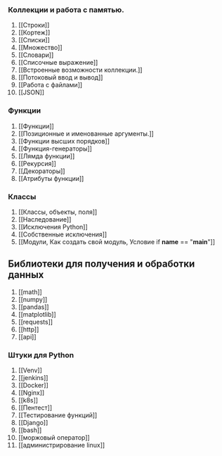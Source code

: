 ### Коллекции и работа с памятью.
1. [[Строки]]
2. [[Кортеж]]
3. [[Списки]]
4. [[Множество]]
5. [[Словари]]
6. [[Списочные выражение]]
7. [[Встроенные возможности коллекции.]]
8. [[Потоковый ввод и вывод]]
9. [[Работа с файлами]]
10. [[JSON]]
### Функции
1. [[Функции]]
2. [[Позиционные и именованные аргументы.]]
3. [[Функции высших порядков]]
4. [[Функция-генераторы]]
5. [[Лямда функции]]
6. [[Рекурсия]]
7. [[Декораторы]]
8. [[Атрибуты функции]]
### **Классы**
1. [[Классы, объекты, поля]]
2. [[Наследование]]
3. [[Исключения Python]]
4. [[Собственные исключения]]
5. [[Модули, Как создать свой модуль, Условие if __name__ == "__main__"]]
## Библиотеки для получения и обработки данных
1. [[math]]
2. [[numpy]]
3. [[pandas]]
4. [[matplotlib]]
5. [[requests]]
6. [[http]]
7. [[api]]
### Штуки для Python
1. [[Venv]]
2. [[jenkins]]
3. [[Docker]]
4. [[Nginx]]
5. [[k8s]]
6. [[Пентест]]
7. [[Тестирование функций]]
8. [[Django]]
9. [[bash]]
10. [[моржовый оператор]]
11. [[администрирование linux]]